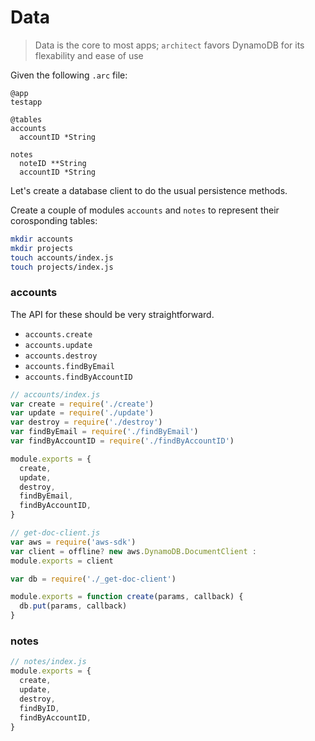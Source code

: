 # Data

> Data is the core to most apps; `architect` favors DynamoDB for its flexability and ease of use

Given the following `.arc` file:

```arc
@app
testapp

@tables
accounts
  accountID *String

notes
  noteID **String
  accountID *String
```

Let's create a database client to do the usual persistence methods.

Create a couple of modules `accounts` and `notes` to represent their corosponding tables:

```bash
mkdir accounts
mkdir projects
touch accounts/index.js
touch projects/index.js
```

### accounts

The API for these should be very straightforward.

- `accounts.create`
- `accounts.update`
- `accounts.destroy`
- `accounts.findByEmail`
- `accounts.findByAccountID`

```javascript
// accounts/index.js
var create = require('./create')
var update = require('./update')
var destroy = require('./destroy')
var findByEmail = require('./findByEmail')
var findByAccountID = require('./findByAccountID')

module.exports = {
  create,
  update,
  destroy,
  findByEmail,
  findByAccountID,
}
```

```javascript
// get-doc-client.js
var aws = require('aws-sdk')
var client = offline? new aws.DynamoDB.DocumentClient : 
module.exports = client
```

```javascript
var db = require('./_get-doc-client')

module.exports = function create(params, callback) {
  db.put(params, callback)
}
```

### notes

```javascript
// notes/index.js
module.exports = {
  create,
  update,
  destroy,
  findByID,
  findByAccountID,
}
```
